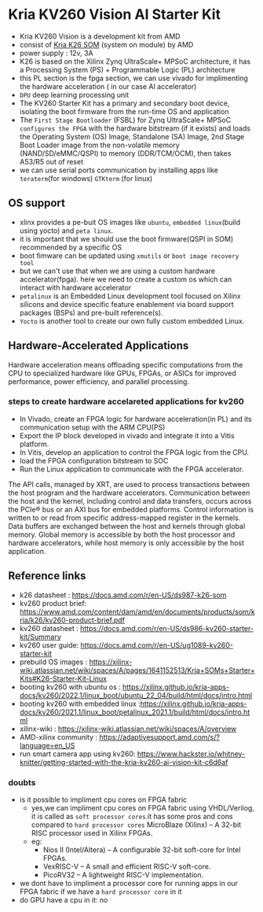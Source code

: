# Kria KV260 Vision AI Starter Kit
* Kria KV260 Vision is a development kit from AMD
* consist of [Kria K26 SOM](https://www.amd.com/content/dam/amd/en/documents/products/som/kria/k26/k26-product-brief.pdf) (system on module) by AMD
* power supply : 12v, 3A
* K26 is based on the Xilinx Zynq UltraScale+ MPSoC architecture, it has a Processing System (PS) + Programmable Logic (PL) architecture
* this PL section is the fpga section, we can use vivado for implimenting the hardware acceleration ( in our case AI accelerator)
* `DPU` deep learning processing unit
* The KV260 Starter Kit has a primary and secondary boot device, isolating the boot firmware from the run-time OS and application
* The `First Stage Bootloader` (FSBL) for Zynq UltraScale+ MPSoC `configures the FPGA` with the hardware bitstream (if it exists) and loads the Operating System (OS) Image, Standalone (SA) Image, 2nd Stage Boot Loader image from the non-volatile memory (NAND/SD/eMMC/QSPI) to memory (DDR/TCM/OCM), then takes A53/R5 out of reset
* we can use serial ports communication by installing apps like `teraterm`(for windows) `GTKterm` (for linux)
## OS support
* xlinx provides a pe-buit OS images like `ubuntu`, `embedded linux`(build using yocto) and `peta linux`.
* it is important that we should use the boot firmware(QSPI in SOM) recommended by a specific OS
* boot fimware can be updated using `xmutils` or `boot image recovery tool`
* but we can't use that when we are using a custom hardware accelerator(fpga). here we need to create a custom os which can interact with hardware accelerator
* `petalinux` is an Embedded Linux development tool focused on Xilinx silicons and device specific feature enablement via board support packages (BSPs) and pre-built reference(s). 
* `Yocto` is another tool to create our own fully custom embedded Linux. 

## Hardware-Accelerated Applications
Hardware acceleration means offloading specific computations from the CPU to specialized hardware like GPUs, FPGAs, or ASICs for improved performance, power efficiency, and parallel processing.
### steps to create hardware accelareted applications for kv260 
* In Vivado, create an FPGA logic for hardware acceleration(in PL) and its communication setup with the ARM CPU(PS)
* Export the IP block developed in vivado and integrate it into a Vitis platform.
* In Vitis, develop an application to control the FPGA logic from the CPU.
* load the FPGA configuration bitstream to SOC
* Run the Linux application to communicate with the FPGA accelerator.

The API calls, managed by XRT, are used to process transactions between the host program and the hardware accelerators. Communication between the host and the kernel, including control and data transfers, occurs across the PCIe® bus or an AXI bus for embedded platforms. Control information is written to or read from specific address-mapped register in the kernels. Data buffers are exchanged between the host and kernels through global memory. Global memory is accessible by both the host processor and hardware accelerators, while host memory is only accessible by the host application.
## Reference links
* k26 datasheet : https://docs.amd.com/r/en-US/ds987-k26-som
* kv260 product brief: https://www.amd.com/content/dam/amd/en/documents/products/som/kria/k26/kv260-product-brief.pdf
* kv260 datasheet : https://docs.amd.com/r/en-US/ds986-kv260-starter-kit/Summary
* kv260 user guide: https://docs.amd.com/r/en-US/ug1089-kv260-starter-kit 
* prebuild OS images : https://xilinx-wiki.atlassian.net/wiki/spaces/A/pages/1641152513/Kria+SOMs+Starter+Kits#K26-Starter-Kit-Linux
* booting kv260 with ubuntu os : https://xilinx.github.io/kria-apps-docs/kv260/2022.1/linux_boot/ubuntu_22_04/build/html/docs/intro.html
* booting kv260 with embedded linux :https://xilinx.github.io/kria-apps-docs/kv260/2021.1/linux_boot/petalinux_2021.1/build/html/docs/intro.html
* xilinx-wiki : https://xilinx-wiki.atlassian.net/wiki/spaces/A/overview
* AMD-xilinx community : https://adaptivesupport.amd.com/s/?language=en_US
* run smart camera app using kv260: https://www.hackster.io/whitney-knitter/getting-started-with-the-kria-kv260-ai-vision-kit-c6d6af

### doubts
- is it possible to impliment cpu cores on FPGA fabric 
    - yes,we can impliment cpu cores on FPGA fabric using VHDL/Verilog, it is called as `soft processor cores`.it has some pros and cons compared to `hard processor cores`
    MicroBlaze (Xilinx) – A 32-bit RISC processor used in Xilinx FPGAs.
    - eg:
        - Nios II (Intel/Altera) – A configurable 32-bit soft-core for Intel FPGAs.
        - VexRISC-V – A small and efficient RISC-V soft-core.
        - PicoRV32 – A lightweight RISC-V implementation.
- we dont have to impliment a processor core for running apps in our FPGA fabric if we have a `hard processor core` in it 
- do GPU have a cpu in it: no